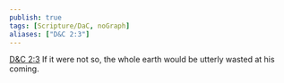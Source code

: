 ```yaml
---
publish: true
tags: [Scripture/DaC, noGraph]
aliases: ["D&C 2:3"]
---
```

[D&C 2:3](https://churchofjesuschrist.org/study/scriptures/dc-testament/dc/2?lang=eng&id=p3#p3) If it were not so, the whole earth would be utterly wasted at his coming.





